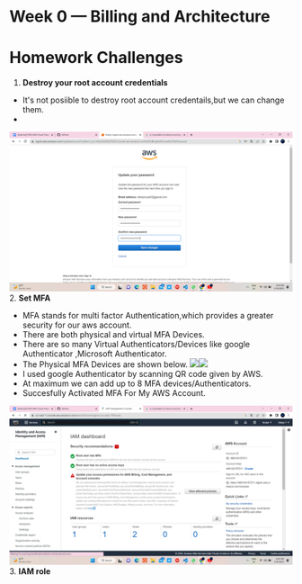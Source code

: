 # Week 0 — Billing and Architecture

# Homework Challenges
1. **Destroy your root account credentials**
* It's not posiible to destroy root account credentails,but we can change them.  
* 
![Changing root password](https://github.com/Dileep-royal/aws-bootcamp-cruddur-2023/blob/main/_docs/homework%20images/root%20password%20changing.png)
2. **Set MFA**
* MFA stands for multi factor Authentication,which provides a greater security for our aws account.
* There are both physical and virtual MFA Devices.
* There are so many Virtual Authenticators/Devices like google Authenticator ,Microsoft Authenticator.
* The Physical MFA Devices are shown below.
![](https://m.media-amazon.com/images/I/41lUoxgIWPL._AC_SX466_.jpg)![](https://miro.medium.com/v2/resize:fit:750/format:webp/1*fE0PS7xtNJhe0aH6QsTQtQ.jpeg)
* I used google Authenticator by scanning QR code given by AWS.
* At maximum we can add up to 8 MFA devices/Authenticators.
* Succesfully Activated MFA For My AWS Account.  

![Activating MFA](https://github.com/Dileep-royal/aws-bootcamp-cruddur-2023/blob/main/_docs/homework%20images/mfa%26usergroups.png)
3. **IAM role**
